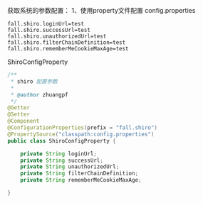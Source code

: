 

获取系统的参数配置：
1、使用property文件配置
config.properties
```
fall.shiro.loginUrl=test
fall.shiro.successUrl=test
fall.shiro.unauthorizedUrl=test
fall.shiro.filterChainDefinition=test
fall.shiro.rememberMeCookieMaxAge=test
```
ShiroConfigProperty
```java
/**
 * shiro 配置参数
 *
 * @author zhuangpf
 */
@Getter
@Setter
@Component
@ConfigurationProperties(prefix = "fall.shiro")
@PropertySource("classpath:config.properties")
public class ShiroConfigProperty {

	private String loginUrl;
	private String successUrl;
	private String unauthorizedUrl;
	private String filterChainDefinition;
	private String rememberMeCookieMaxAge;

}
```











